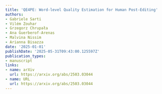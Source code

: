 ```yaml
---
title: 'QE4PE: Word-level Quality Estimation for Human Post-Editing'
authors:
- Gabriele Sarti
- Vilém Zouhar
- Grzegorz Chrupała
- Ana Guerberof-Arenas
- Malvina Nissim
- Arianna Bisazza
date: '2025-01-01'
publishDate: '2025-05-31T09:43:00.125597Z'
publication_types:
- manuscript
links:
- name: arXiv
  url: https://arxiv.org/abs/2503.03044
- name: URL
  url: https://arxiv.org/abs/2503.03044
---
```


